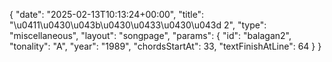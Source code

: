 {
    "date": "2025-02-13T10:13:24+00:00",
    "title": "\u0411\u0430\u043b\u0430\u0433\u0430\u043d 2",
    "type": "miscellaneous",
    "layout": "songpage",
    "params": {
        "id": "balagan2",
        "tonality": "A",
        "year": "1989",
        "chordsStartAt": 33,
        "textFinishAtLine": 64
    }
}
